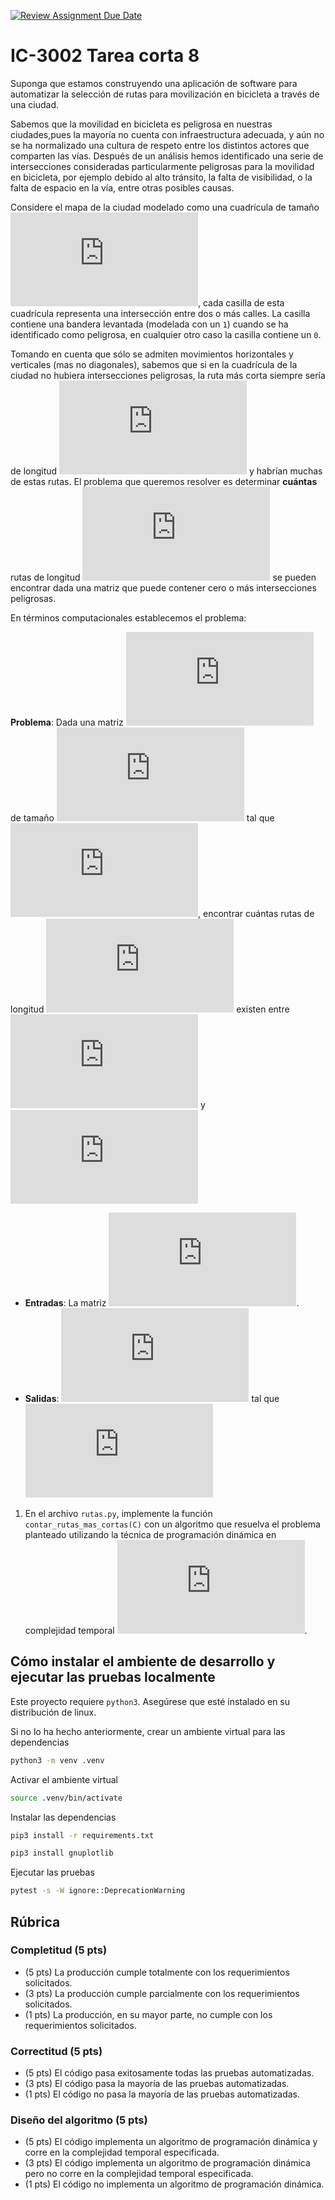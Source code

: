 [![Review Assignment Due Date](https://classroom.github.com/assets/deadline-readme-button-24ddc0f5d75046c5622901739e7c5dd533143b0c8e959d652212380cedb1ea36.svg)](https://classroom.github.com/a/pdY1CVjJ)
# IC-3002 Tarea corta 8

Suponga que estamos construyendo una aplicación de software para automatizar la selección de rutas para movilización en bicicleta a través de una ciudad.

Sabemos que la movilidad en bicicleta es peligrosa en nuestras ciudades,pues la mayoría no cuenta con infraestructura adecuada, y aún no se ha normalizado una cultura de respeto entre los distintos actores que comparten las vías. Después de un análisis hemos identificado una serie de intersecciones consideradas particularmente peligrosas para la movilidad en bicicleta, por ejemplo debido al alto tránsito, la falta de visibilidad, o la falta de espacio en la vía, entre otras posibles causas.

Considere el mapa de la ciudad modelado como una cuadrícula de tamaño ![`X * Y`](https://latex.codecogs.com/png.latex?X%20%5Ctimes%20Y), cada casilla de esta cuadrícula representa una intersección entre dos o más calles. La casilla contiene una bandera levantada (modelada con un `1`) cuando se ha identificado como peligrosa, en cualquier otro caso la casilla contiene un `0`.

Tomando en cuenta que sólo se admiten movimientos horizontales y verticales (mas no diagonales), sabemos que si en la cuadrícula de la ciudad no hubiera intersecciones peligrosas, la ruta más corta siempre sería de longitud ![`X + Y - 1`](https://latex.codecogs.com/png.latex?X%20&plus;%20Y%20-%201) y habrían muchas de estas rutas. El problema que queremos resolver es determinar **cuántas** rutas de longitud ![`X + Y - 1`](https://latex.codecogs.com/png.latex?X%20&plus;%20Y%20-%201) se pueden encontrar dada una matriz que puede contener cero o más intersecciones peligrosas.

En términos computacionales establecemos el problema:

**Problema**: Dada una matriz ![`C`](https://latex.codecogs.com/png.latex?C) de tamaño ![`X * Y`](https://latex.codecogs.com/png.latex?X%20%5Ctimes%20Y) tal que ![cada casilla contiene un `1` un `0`](https://latex.codecogs.com/png.latex?%5Cunderset%7B0%20%5Cleq%20y%20%3C%20Y%7D%7B%5Cunderset%7B0%20%5Cleq%20x%20%3C%20X%7D%7B%5Cforall%20x%2C%20y%7D%7D%20%3A%20C_%7Bx%2Cy%7D%20%5Cin%20%5C%7B0%2C%201%5C%7D), encontrar cuántas rutas de longitud ![`X + Y - 1`](https://latex.codecogs.com/png.latex?X%20&plus;%20Y%20-%201) existen entre ![`C00`](https://latex.codecogs.com/png.latex?C_%7B0%2C0%7D) y ![`CXY`](https://latex.codecogs.com/png.latex?C_%7BX-1%2CY-1%7D)
* **Entradas**: La matriz ![`C`](https://latex.codecogs.com/png.latex?C).
* **Salidas**: ![`|Rs|`](https://latex.codecogs.com/png.latex?%7CRs%7C) tal que ![](https://latex.codecogs.com/png.latex?%5Cinline%20%5Cdpi%7B150%7D%20%5Ctiny%20%5Cforall%20R%20%5Cin%20Rs%20%3A%20R%20%3D%20%5C%7B%280%2C0%29%2C%28i_1%2Cj_1%29%2C%5Cdots%2C%28i_k%2Cj_k%29%2C%28X-1%2CY-1%29%5C%7D%20%5Cland%20%5Cforall%20%28i%2Cj%29%20%5Cin%20R%20%3A%20C_%7Bi%2Cj%7D%20%3D%200%20%5Cland%20%7CR%7C%20%3D%20X%20&plus;%20Y%20-%201)

1. En el archivo `rutas.py`, implemente la función `contar_rutas_mas_cortas(C)` con un algoritmo que resuelva el problema planteado utilizando la técnica de programación dinámica en complejidad temporal ![`O(XY)`](https://latex.codecogs.com/png.latex?%5Cmathcal%7BO%7D%28XY%29).

## Cómo instalar el ambiente de desarrollo y ejecutar las pruebas localmente

Este proyecto requiere `python3`. Asegúrese que esté instalado en su distribución de linux.

Si no lo ha hecho anteriormente, crear un ambiente virtual para las dependencias

```bash
python3 -m venv .venv
```

Activar el ambiente virtual

```bash
source .venv/bin/activate
```

Instalar las dependencias

```bash
pip3 install -r requirements.txt
```

```bash
pip3 install gnuplotlib
```

Ejecutar las pruebas

```bash
pytest -s -W ignore::DeprecationWarning
```

## Rúbrica

### Completitud (5 pts)

* (5 pts) La producción cumple totalmente con los requerimientos solicitados.
* (3 pts) La producción cumple parcialmente con los requerimientos solicitados.
* (1 pts) La producción, en su mayor parte, no cumple con los requerimientos solicitados.

### Correctitud (5 pts)

* (5 pts) El código pasa exitosamente todas las pruebas automatizadas.
* (3 pts) El código pasa la mayoría de las pruebas automatizadas.
* (1 pts) El código no pasa la mayoría de las pruebas automatizadas.

### Diseño del algoritmo (5 pts)

* (5 pts) El código implementa un algoritmo de programación dinámica y corre en la complejidad temporal especificada.
* (3 pts) El código implementa un algoritmo de programación dinámica  pero no corre en la complejidad temporal especificada.
* (1 pts) El código no implementa un algoritmo de programación dinámica.
